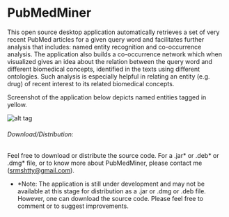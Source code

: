 PubMedMiner
=============

This open source desktop application automatically retrieves a set of very recent PubMed articles for a given query word and facilitates further analysis that includes: named entity recognition and co-occurrence analysis. The application also builds a co-occurrence network which when visualized gives an idea about the relation between the query word and different biomedical concepts, identified in the texts using different ontologies. Such analysis is especially helpful in relating an entity (e.g. drug) of recent interest to its related biomedical concepts.

Screenshot of the application below depicts named entities tagged in yellow.

![alt tag](http://oi59.tinypic.com/11ui493.jpg)

###### Download/Distribution:
Feel free to download or distribute the source code. For a .jar* or .deb* or .dmg* file, or to know more about PubMedMiner, please contact me (srmshtty@gmail.com).

* *Note: The application is still under development and may not be available at this stage for distribution as a .jar or .dmg or .deb file. However, one can download the source code. Please feel free to comment or to suggest improvements.
